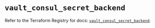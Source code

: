 # `vault_consul_secret_backend`

Refer to the Terraform Registry for docs: [`vault_consul_secret_backend`](https://registry.terraform.io/providers/hashicorp/vault/4.4.0/docs/resources/consul_secret_backend).
